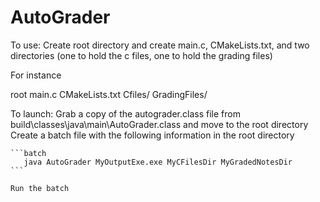 # AutoGrader

To use: Create root directory and create main.c, CMakeLists.txt, and two directories (one to hold the c files, one to hold the grading files)

For instance

root
     main.c
     CMakeLists.txt
     Cfiles/
     GradingFiles/
     
     
To launch: 
    Grab a copy of the autograder.class file from build\classes\java\main\AutoGrader.class and move to the root directory
    Create a batch file with the following information in the root directory
    
    ```batch
       java AutoGrader MyOutputExe.exe MyCFilesDir MyGradedNotesDir
    ```

    Run the batch
    
    
